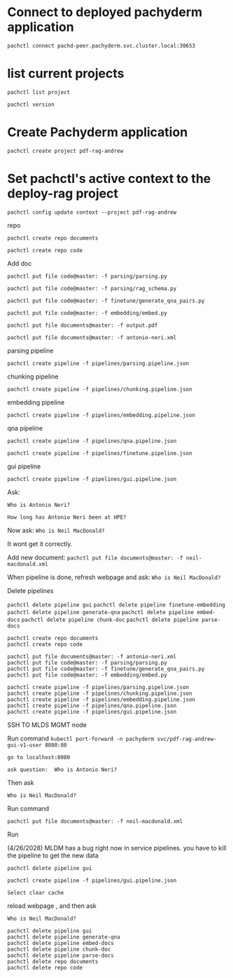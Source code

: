 
# Connect to deployed pachyderm application
`pachctl connect pachd-peer.pachyderm.svc.cluster.local:30653`
# list current projects
`pachctl list project`

`pachctl version`

# Create Pachyderm application
`pachctl create project pdf-rag-andrew`
# Set pachctl's active context to the deploy-rag project
`pachctl config update context --project pdf-rag-andrew`


repo

`pachctl create repo documents`

`pachctl create repo code`

Add doc

`pachctl put file code@master: -f parsing/parsing.py`

`pachctl put file code@master: -f parsing/rag_schema.py`

`pachctl put file code@master: -f finetune/generate_qna_pairs.py`

`pachctl put file code@master: -f embedding/embed.py`

`pachctl put file documents@master: -f output.pdf`

`pachctl put file documents@master: -f antonio-neri.xml`

parsing pipeline

`pachctl create pipeline -f pipelines/parsing.pipeline.json`

chunking pipeline

`pachctl create pipeline -f pipelines/chunking.pipeline.json`

embedding pipeline

`pachctl create pipeline -f pipelines/embedding.pipeline.json`




qna pipeline

`pachctl create pipeline -f pipelines/qna.pipeline.json`


`pachctl create pipeline -f pipelines/finetune.pipeline.json`

gui pipeline

`pachctl create pipeline -f pipelines/gui.pipeline.json`

Ask:

`Who is Antonio Neri?`

`How long has Antonio Neri been at HPE?`

Now ask:
`Who is Neil MacDonald?`

It wont get it correctly.

Add new document:
`pachctl put file documents@master: -f neil-macdonald.xml`

When pipeline is done, refresh webpage and ask:
`Who is Neil MacDonald?`

Delete pipelines

`pachctl delete pipeline gui`
`pachctl delete pipeline finetune-embedding`
`pachctl delete pipeline generate-qna`
`pachctl delete pipeline embed-docs`
`pachctl delete pipeline chunk-doc`
`pachctl delete pipeline parse-docs`

```
pachctl create repo documents
pachctl create repo code

pachctl put file documents@master: -f antonio-neri.xml
pachctl put file code@master: -f parsing/parsing.py
pachctl put file code@master: -f finetune/generate_qna_pairs.py
pachctl put file code@master: -f embedding/embed.py

pachctl create pipeline -f pipelines/parsing.pipeline.json
pachctl create pipeline -f pipelines/chunking.pipeline.json
pachctl create pipeline -f pipelines/embedding.pipeline.json
pachctl create pipeline -f pipelines/qna.pipeline.json
pachctl create pipeline -f pipelines/gui.pipeline.json
```

SSH TO MLDS MGMT node


Run command 
`kubectl port-forward -n pachyderm svc/pdf-rag-andrew-gui-v1-user 8080:80`

`go to localhost:8080`

`ask question:  Who is Antonio Neri?`

Then ask

`Who is Neil MacDonald?`



Run command

`pachctl put file documents@master: -f neil-macdonald.xml`

Run 

(4/26/2028) MLDM has a bug right now in service pipelines. you have to kill the pipeline to get the new data

`pachctl delete pipeline gui`

`pachctl create pipeline -f pipelines/gui.pipeline.json`

`Select clear cache`

reload webpage , and then ask

`Who is Neil MacDonald?`


```
pachctl delete pipeline gui
pachctl delete pipeline generate-qna
pachctl delete pipeline embed-docs
pachctl delete pipeline chunk-doc
pachctl delete pipeline parse-docs
pachctl delete repo documents
pachctl delete repo code
```